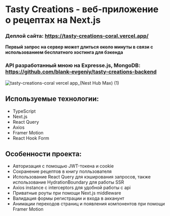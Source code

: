# Tasty Creations - веб-приложение о рецептах на Next.js

### Деплой сайта: https://tasty-creations-coral.vercel.app/

**Первый запрос на сервер может длиться около минуты в связи с использованием бесплатного хостинга для бэкенда**

### API разработанный мною на Expresse.js, MongoDB: https://github.com/blank-evgeniy/tasty-creations-backend

![tasty-creations-coral vercel app_(Nest Hub Max) (1)](https://github.com/user-attachments/assets/344532ce-7476-4c47-81c4-8cf02ef0d69a)

## Используемые технологии:

- TypeScript
- Next.js
- React Query
- Axios
- Framer Motion
- React Hook Form

## Особенности проекта:

- Авторизация с помощью JWT-токена и cookie
- Сохранение рецептов в книгу полльзователя
- Использование React Query для кэширования запросов, также использование HydrationBoundary для работы SSR
- Axios instance с interceptors для удобной работы с api
- Приватные роуты при помощи Next.js middleware
- Валидация формы регистрации и входа в акканунт
- Анимации переходов страниц и появления компонентов при помощи Framer Motion

